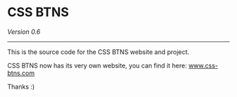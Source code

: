 # CSS BTNS
*Version 0.6*
***

This is the source code for the CSS BTNS website and project.

CSS BTNS now has its very own website, you can find it here: www.css-btns.com

Thanks :)
